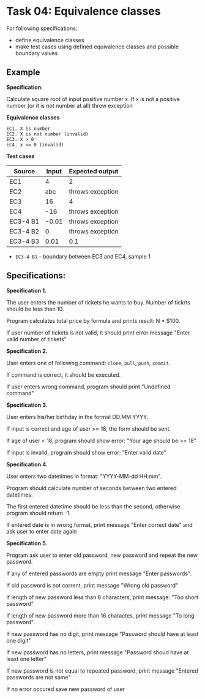 Task 04: Equivalence classes
=======================

For following specifications:
- define equivalence classes
- make test cases using defined equivalence classes and possible boundary values

Example
-------
**Specification:**

Calculate square root of input positive number x. If x is not a positive number (or it is not number at all) throw exception

**Equivalence classes**
```
EC1. X is number
EC2. X is not number (invalid)
EC3. X > 0 
EC4. x <= 0 (invalid)
```

**Test cases**

Source  | Input    | Expected output
--------| ---------|---------------
EC1     | 4        | 2
EC2     | abc      | throws exception
EC3     | 16       | 4
EC4     | -16      | throws exception
EC3-4 B1 | -0.01   | throws exception  
EC3-4 B2 | 0       | throws exception  
EC3-4 B3 | 0.01    | 0.1

* `EC3-4 B1` - boundary between EC3 and EC4, sample 1


Specifications:
---------------

**Specification 1.** 

The user enters the number of tickets he wants to buy. Number of tickrts should be less than 10. 

Program calculates total price by formula and prints result: N * $100. 

If user number of tickets is not valid, it should print error message "Enter valid number of tickets"

**Specification 2.** 

User enters one of following command: `clone`, `pull`, `push`, `commit`. 

If command is correct, it should be executed. 

If user enters wrong command, program should print "Undefined command"

**Specification 3.** 

User enters his/her birthday in the format DD.MM.YYYY. 

If input is correct and age of user >= 18, the form should be sent.

If age of user < 18, program should show error: "Your age should be >= 18"

If input is invalid, program should show error: "Enter valid date"

**Specification 4.** 

User enters two datetimes in format: "YYYY-MM-dd HH:mm". 

Program should calculate number of seconds between two entered datetimes. 

The first entered datetime should be less than the second, otherwise program should return -1.

If entered date is in wrong format, print message "Enter correct date" and ask user to enter date again

**Specification 5.** 

Program ask user to enter old password, new password and repeat the new password. 

If any of entered passwords are empty print message "Enter passwords".

If old password is not corrent, print message "Wrong old password"

If length of new password less than 8 characters, print message: "Too short password"

If length of new password more than 16 charactes, print message "To long password"

If new password has no digit, print message "Password should have at least one digit"

If new password has no letters, print message "Password shoud have at least one letter"

If new password is not equal to repeated password, print message "Entered passwords are not same"

If no error occured save new password of user
